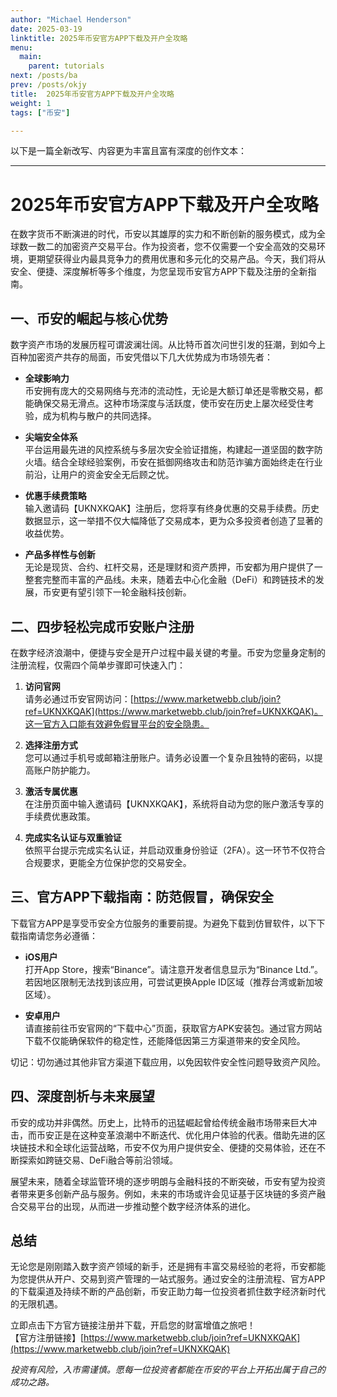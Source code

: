 ```yaml
---
author: "Michael Henderson"
date: 2025-03-19
linktitle: 2025年币安官方APP下载及开户全攻略
menu:
  main:
    parent: tutorials
next: /posts/ba
prev: /posts/okjy
title:  2025年币安官方APP下载及开户全攻略
weight: 1
tags: ["币安"]

---
```

以下是一篇全新改写、内容更为丰富且富有深度的创作文本：

---

# 2025年币安官方APP下载及开户全攻略

在数字货币不断演进的时代，币安以其雄厚的实力和不断创新的服务模式，成为全球数一数二的加密资产交易平台。作为投资者，您不仅需要一个安全高效的交易环境，更期望获得业内最具竞争力的费用优惠和多元化的交易产品。今天，我们将从安全、便捷、深度解析等多个维度，为您呈现币安官方APP下载及注册的全新指南。

## 一、币安的崛起与核心优势

数字资产市场的发展历程可谓波澜壮阔。从比特币首次问世引发的狂潮，到如今上百种加密资产共存的局面，币安凭借以下几大优势成为市场领先者：

- **全球影响力**  
  币安拥有庞大的交易网络与充沛的流动性，无论是大额订单还是零散交易，都能确保交易无滑点。这种市场深度与活跃度，使币安在历史上屡次经受住考验，成为机构与散户的共同选择。

- **尖端安全体系**  
  平台运用最先进的风控系统与多层次安全验证措施，构建起一道坚固的数字防火墙。结合全球经验案例，币安在抵御网络攻击和防范诈骗方面始终走在行业前沿，让用户的资金安全无后顾之忧。

- **优惠手续费策略**  
  输入邀请码【UKNXKQAK】注册后，您将享有终身优惠的交易手续费。历史数据显示，这一举措不仅大幅降低了交易成本，更为众多投资者创造了显著的收益优势。

- **产品多样性与创新**  
  无论是现货、合约、杠杆交易，还是理财和资产质押，币安都为用户提供了一整套完整而丰富的产品线。未来，随着去中心化金融（DeFi）和跨链技术的发展，币安更有望引领下一轮金融科技创新。

## 二、四步轻松完成币安账户注册

在数字经济浪潮中，便捷与安全是开户过程中最关键的考量。币安为您量身定制的注册流程，仅需四个简单步骤即可快速入门：

1. **访问官网**  
   请务必通过币安官网访问：[https://www.marketwebb.club/join?ref=UKNXKQAK](https://www.marketwebb.club/join?ref=UKNXKQAK)。这一官方入口能有效避免假冒平台的安全隐患。

2. **选择注册方式**  
   您可以通过手机号或邮箱注册账户。请务必设置一个复杂且独特的密码，以提高账户防护能力。

3. **激活专属优惠**  
   在注册页面中输入邀请码【UKNXKQAK】，系统将自动为您的账户激活专享的手续费优惠政策。

4. **完成实名认证与双重验证**  
   依照平台提示完成实名认证，并启动双重身份验证（2FA）。这一环节不仅符合合规要求，更能全方位保护您的交易安全。

## 三、官方APP下载指南：防范假冒，确保安全

下载官方APP是享受币安全方位服务的重要前提。为避免下载到仿冒软件，以下下载指南请您务必遵循：

- **iOS用户**  
  打开App Store，搜索“Binance”。请注意开发者信息显示为“Binance Ltd.”。若因地区限制无法找到该应用，可尝试更换Apple ID区域（推荐台湾或新加坡区域）。

- **安卓用户**  
  请直接前往币安官网的“下载中心”页面，获取官方APK安装包。通过官方网站下载不仅能确保软件的稳定性，还能降低因第三方渠道带来的安全风险。

切记：切勿通过其他非官方渠道下载应用，以免因软件安全性问题导致资产风险。

## 四、深度剖析与未来展望

币安的成功并非偶然。历史上，比特币的迅猛崛起曾给传统金融市场带来巨大冲击，而币安正是在这种变革浪潮中不断迭代、优化用户体验的代表。借助先进的区块链技术和全球化运营战略，币安不仅为用户提供安全、便捷的交易体验，还在不断探索如跨链交易、DeFi融合等前沿领域。

展望未来，随着全球监管环境的逐步明朗与金融科技的不断突破，币安有望为投资者带来更多创新产品与服务。例如，未来的市场或许会见证基于区块链的多资产融合交易平台的出现，从而进一步推动整个数字经济体系的进化。

## 总结

无论您是刚刚踏入数字资产领域的新手，还是拥有丰富交易经验的老将，币安都能为您提供从开户、交易到资产管理的一站式服务。通过安全的注册流程、官方APP的下载渠道及持续不断的产品创新，币安正助力每一位投资者抓住数字经济新时代的无限机遇。

立即点击下方官方链接注册并下载，开启您的财富增值之旅吧！  
【官方注册链接】[https://www.marketwebb.club/join?ref=UKNXKQAK](https://www.marketwebb.club/join?ref=UKNXKQAK)

*投资有风险，入市需谨慎。愿每一位投资者都能在币安的平台上开拓出属于自己的成功之路。*
